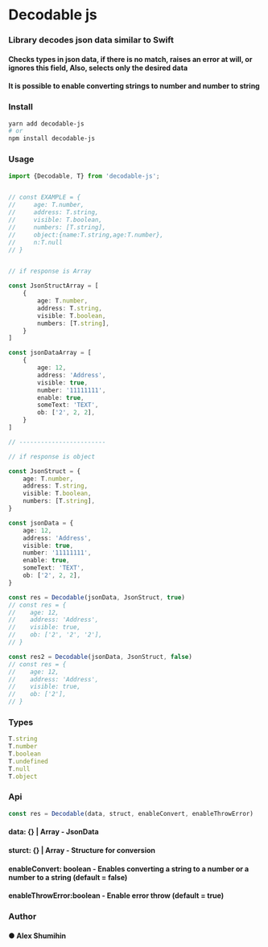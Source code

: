 # Decodable js

### Library decodes json data similar to Swift

#### Checks types in json data, if there is no match, raises an error at will, or ignores this field, Also, selects only the desired data

#### It is possible to enable converting strings to number and number to string

### Install

```bash
yarn add decodable-js
# or
npm install decodable-js
```

### Usage

```ts
import {Decodable, T} from 'decodable-js';


// const EXAMPLE = {
//     age: T.number,
//     address: T.string,
//     visible: T.boolean,
//     numbers: [T.string],
//     object:{name:T.string,age:T.number},
//     n:T.null
// }


// if response is Array

const JsonStructArray = [
    {
        age: T.number,
        address: T.string,
        visible: T.boolean,
        numbers: [T.string],
    }
]

const jsonDataArray = [
    {
        age: 12,
        address: 'Address',
        visible: true,
        number: '11111111',
        enable: true,
        someText: 'TEXT',
        ob: ['2', 2, 2],
    }
]

// ------------------------

// if response is object

const JsonStruct = {
    age: T.number,
    address: T.string,
    visible: T.boolean,
    numbers: [T.string],
}

const jsonData = {
    age: 12,
    address: 'Address',
    visible: true,
    number: '11111111',
    enable: true,
    someText: 'TEXT',
    ob: ['2', 2, 2],
}

const res = Decodable(jsonData, JsonStruct, true)
// const res = {
//    age: 12,
//    address: 'Address',
//    visible: true,
//    ob: ['2', '2', '2'],
// }

const res2 = Decodable(jsonData, JsonStruct, false)
// const res = {
//    age: 12,
//    address: 'Address',
//    visible: true,
//    ob: ['2'],
// }
```

### Types

```ts
T.string
T.number
T.boolean
T.undefined
T.null
T.object
```

### Api

```ts
const res = Decodable(data, struct, enableConvert, enableThrowError)
```

#### data: {} | Array<any> - JsonData

#### sturct: {} | Array<any> - Structure for conversion

#### enableConvert: boolean - Enables converting a string to a number or a number to a string (default = false)

#### enableThrowError:boolean - Enable error throw (default = true)

### Author

#### ● Alex Shumihin
